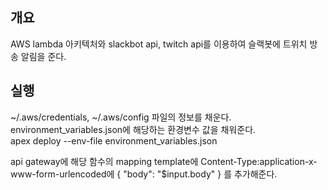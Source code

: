 ## 개요
AWS lambda 아키텍처와 slackbot api, twitch api를 이용하여 슬랙봇에 트위치 방송 알림을 준다.

## 실행
~/.aws/credentials, ~/.aws/config 파일의 정보를 채운다.  
environment_variables.json에 해당하는 환경변수 값을 채워준다.  
apex deploy --env-file environment_variables.json  

api gateway에 해당 함수의 mapping template에 Content-Type:application-x-www-form-urlencoded에 
{
    "body": "$input.body"
}
를 추가해준다.
